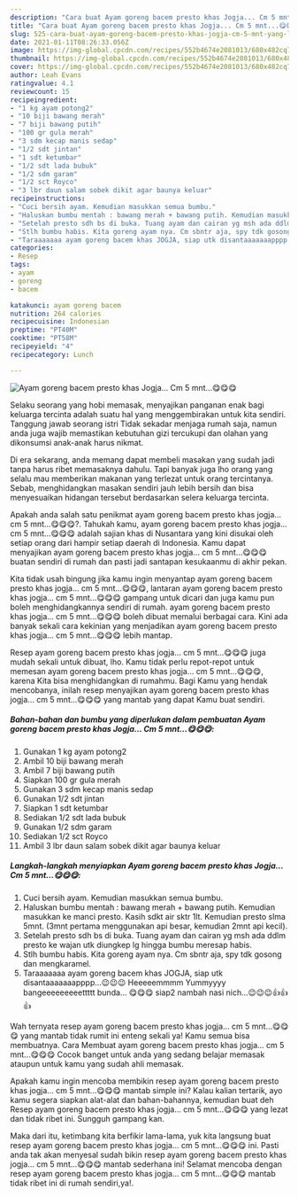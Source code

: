 ```yaml
---
description: "Cara buat Ayam goreng bacem presto khas Jogja... Cm 5 mnt...😋😋😋 yang lezat Untuk Jualan"
title: "Cara buat Ayam goreng bacem presto khas Jogja... Cm 5 mnt...😋😋😋 yang lezat Untuk Jualan"
slug: 525-cara-buat-ayam-goreng-bacem-presto-khas-jogja-cm-5-mnt-yang-lezat-untuk-jualan
date: 2021-01-11T08:26:33.056Z
image: https://img-global.cpcdn.com/recipes/552b4674e2081013/680x482cq70/ayam-goreng-bacem-presto-khas-jogja-cm-5-mnt😋😋😋-foto-resep-utama.jpg
thumbnail: https://img-global.cpcdn.com/recipes/552b4674e2081013/680x482cq70/ayam-goreng-bacem-presto-khas-jogja-cm-5-mnt😋😋😋-foto-resep-utama.jpg
cover: https://img-global.cpcdn.com/recipes/552b4674e2081013/680x482cq70/ayam-goreng-bacem-presto-khas-jogja-cm-5-mnt😋😋😋-foto-resep-utama.jpg
author: Leah Evans
ratingvalue: 4.1
reviewcount: 15
recipeingredient:
- "1 kg ayam potong2"
- "10 biji bawang merah"
- "7 biji bawang putih"
- "100 gr gula merah"
- "3 sdm kecap manis sedap"
- "1/2 sdt jintan"
- "1 sdt ketumbar"
- "1/2 sdt lada bubuk"
- "1/2 sdm garam"
- "1/2 sct Royco"
- "3 lbr daun salam sobek dikit agar baunya keluar"
recipeinstructions:
- "Cuci bersih ayam. Kemudian masukkan semua bumbu."
- "Haluskan bumbu mentah : bawang merah + bawang putih. Kemudian masukkan ke manci presto. Kasih sdkt air sktr 1lt. Kemudian presto slma 5mnt. (3mnt pertama menggunakan api besar, kemudian 2mnt api kecil)."
- "Setelah presto sdh bs di buka. Tuang ayam dan cairan yg msh ada ddlm presto ke wajan utk diungkep lg hingga bumbu meresap habis."
- "Stlh bumbu habis. Kita goreng ayam nya. Cm sbntr aja, spy tdk gosong dan mengkaramel."
- "Taraaaaaaa ayam goreng bacem khas JOGJA, siap utk disantaaaaaaapppp...😉😉😉 Heeeeemmmm Yummyyyy bangeeeeeeeeettttt bunda... 😋😋😋 siap2 nambah nasi nich...😉😉😉👍👍👍"
categories:
- Resep
tags:
- ayam
- goreng
- bacem

katakunci: ayam goreng bacem 
nutrition: 264 calories
recipecuisine: Indonesian
preptime: "PT40M"
cooktime: "PT58M"
recipeyield: "4"
recipecategory: Lunch

---
```



![Ayam goreng bacem presto khas Jogja... Cm 5 mnt...😋😋😋](https://img-global.cpcdn.com/recipes/552b4674e2081013/680x482cq70/ayam-goreng-bacem-presto-khas-jogja-cm-5-mnt😋😋😋-foto-resep-utama.jpg)

Selaku seorang yang hobi memasak, menyajikan panganan enak bagi keluarga tercinta adalah suatu hal yang menggembirakan untuk kita sendiri. Tanggung jawab seorang istri Tidak sekadar menjaga rumah saja, namun anda juga wajib memastikan kebutuhan gizi tercukupi dan olahan yang dikonsumsi anak-anak harus nikmat.

Di era  sekarang, anda memang dapat membeli masakan yang sudah jadi tanpa harus ribet memasaknya dahulu. Tapi banyak juga lho orang yang selalu mau memberikan makanan yang terlezat untuk orang tercintanya. Sebab, menghidangkan masakan sendiri jauh lebih bersih dan bisa menyesuaikan hidangan tersebut berdasarkan selera keluarga tercinta. 



Apakah anda salah satu penikmat ayam goreng bacem presto khas jogja... cm 5 mnt...😋😋😋?. Tahukah kamu, ayam goreng bacem presto khas jogja... cm 5 mnt...😋😋😋 adalah sajian khas di Nusantara yang kini disukai oleh setiap orang dari hampir setiap daerah di Indonesia. Kamu dapat menyajikan ayam goreng bacem presto khas jogja... cm 5 mnt...😋😋😋 buatan sendiri di rumah dan pasti jadi santapan kesukaanmu di akhir pekan.

Kita tidak usah bingung jika kamu ingin menyantap ayam goreng bacem presto khas jogja... cm 5 mnt...😋😋😋, lantaran ayam goreng bacem presto khas jogja... cm 5 mnt...😋😋😋 gampang untuk dicari dan juga kamu pun boleh menghidangkannya sendiri di rumah. ayam goreng bacem presto khas jogja... cm 5 mnt...😋😋😋 boleh dibuat memalui berbagai cara. Kini ada banyak sekali cara kekinian yang menjadikan ayam goreng bacem presto khas jogja... cm 5 mnt...😋😋😋 lebih mantap.

Resep ayam goreng bacem presto khas jogja... cm 5 mnt...😋😋😋 juga mudah sekali untuk dibuat, lho. Kamu tidak perlu repot-repot untuk memesan ayam goreng bacem presto khas jogja... cm 5 mnt...😋😋😋, karena Kita bisa menghidangkan di rumahmu. Bagi Kamu yang hendak mencobanya, inilah resep menyajikan ayam goreng bacem presto khas jogja... cm 5 mnt...😋😋😋 yang mantab yang dapat Kamu buat sendiri.

<!--inarticleads1-->

##### Bahan-bahan dan bumbu yang diperlukan dalam pembuatan Ayam goreng bacem presto khas Jogja... Cm 5 mnt...😋😋😋:

1. Gunakan 1 kg ayam potong2
1. Ambil 10 biji bawang merah
1. Ambil 7 biji bawang putih
1. Siapkan 100 gr gula merah
1. Gunakan 3 sdm kecap manis sedap
1. Gunakan 1/2 sdt jintan
1. Siapkan 1 sdt ketumbar
1. Sediakan 1/2 sdt lada bubuk
1. Gunakan 1/2 sdm garam
1. Sediakan 1/2 sct Royco
1. Ambil 3 lbr daun salam sobek dikit agar baunya keluar




<!--inarticleads2-->

##### Langkah-langkah menyiapkan Ayam goreng bacem presto khas Jogja... Cm 5 mnt...😋😋😋:

1. Cuci bersih ayam. Kemudian masukkan semua bumbu.
1. Haluskan bumbu mentah : bawang merah + bawang putih. Kemudian masukkan ke manci presto. Kasih sdkt air sktr 1lt. Kemudian presto slma 5mnt. (3mnt pertama menggunakan api besar, kemudian 2mnt api kecil).
1. Setelah presto sdh bs di buka. Tuang ayam dan cairan yg msh ada ddlm presto ke wajan utk diungkep lg hingga bumbu meresap habis.
1. Stlh bumbu habis. Kita goreng ayam nya. Cm sbntr aja, spy tdk gosong dan mengkaramel.
1. Taraaaaaaa ayam goreng bacem khas JOGJA, siap utk disantaaaaaaapppp...😉😉😉 Heeeeemmmm Yummyyyy bangeeeeeeeeettttt bunda... 😋😋😋 siap2 nambah nasi nich...😉😉😉👍👍👍




Wah ternyata resep ayam goreng bacem presto khas jogja... cm 5 mnt...😋😋😋 yang mantab tidak rumit ini enteng sekali ya! Kamu semua bisa membuatnya. Cara Membuat ayam goreng bacem presto khas jogja... cm 5 mnt...😋😋😋 Cocok banget untuk anda yang sedang belajar memasak ataupun untuk kamu yang sudah ahli memasak.

Apakah kamu ingin mencoba membikin resep ayam goreng bacem presto khas jogja... cm 5 mnt...😋😋😋 mantab simple ini? Kalau kalian tertarik, ayo kamu segera siapkan alat-alat dan bahan-bahannya, kemudian buat deh Resep ayam goreng bacem presto khas jogja... cm 5 mnt...😋😋😋 yang lezat dan tidak ribet ini. Sungguh gampang kan. 

Maka dari itu, ketimbang kita berfikir lama-lama, yuk kita langsung buat resep ayam goreng bacem presto khas jogja... cm 5 mnt...😋😋😋 ini. Pasti anda tak akan menyesal sudah bikin resep ayam goreng bacem presto khas jogja... cm 5 mnt...😋😋😋 mantab sederhana ini! Selamat mencoba dengan resep ayam goreng bacem presto khas jogja... cm 5 mnt...😋😋😋 mantab tidak ribet ini di rumah sendiri,ya!.

